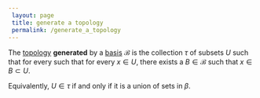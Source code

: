 ```yaml
---
 layout: page
 title: generate a topology
 permalink: /generate_a_topology
---
```

The [topology](https://defsmath.github.io/DefsMath/topological_space) **generated**  by a [basis](https://defsmath.github.io/DefsMath/topological_basis) $\mathcal B$ is the collection $\tau$ of subsets $U$ such that for every such that for every $x\in U$, there exists a $B\in \mathcal B$ such that $x\in B\subset U$.

Equivalently, $U\in \tau$ if and only if it is a union of sets in $\beta$. 